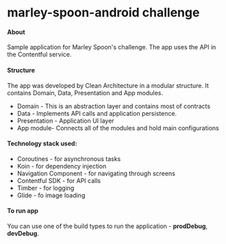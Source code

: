 # marley-spoon-android  challenge  

#### About
Sample application for Marley Spoon's challenge. The app uses the API in the Contentful service.
  
#### Structure
The app was developed by Clean Architecture in a modular structure. It contains Domain, Data, Presentation and App modules.
* Domain - This is an abstraction layer and contains most of contracts
* Data - Implements API calls and application persistence.
* Presentation - Application UI layer 
* App module- Connects all of the modules and hold main configurations


#### Technology stack used:
* Coroutines - for asynchronous tasks
* Koin - for dependency injection
* Navigation Component - for navigating through screens
* Contentful SDK - for API calls
* Timber - for logging
* Glide - fo image loading

#### To run app
You can use one of the build types to run the application - **prodDebug**, **devDebug**.